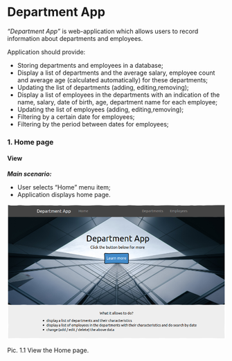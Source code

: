 # Department App

*“Department App”* is web-application which allows users to record information about departments and employees.

Application should provide:

* Storing departments and employees in a database;
* Display a list of departments and the average salary, employee count and average age (calculated automatically) for these departments;
* Updating the list of departments (adding, editing,removing);
* Display a list of employees in the departments with an indication of the name,  salary, date of birth, age, department name for each employee;
* Updating the list of employees (adding, editing,removing);
* Filtering by a certain date for employees;
* Filtering by the period between dates for employees;

### 1. Home page

#### View

***Main scenario:***

* User selects “Home” menu item;
* Application displays home page.

![Home](./srs_images/home.png)
<figcaption>Pic. 1.1 View the Home page.</figcaption>




